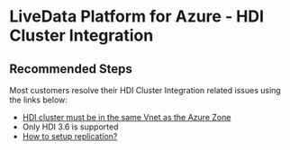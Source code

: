 <properties
  pagetitle="LiveData Platform for Azure - HDI Cluster Integration"
  service=""
  resource=""
  ms.author="yagohel"
  selfhelptype="Generic"
  supporttopicids="32749578"
  productpesids="16598"
  cloudenvironments="public, fairfax, mooncake, blackforest, ussec, usnat"
  articleid="7b499e28-1913-4f88-8801-2dec23d0ae57"
  ownershipid="StorageMediaEdge_DataLakeStorageGen2" />
# LiveData Platform for Azure - HDI Cluster Integration

## **Recommended Steps**

Most customers resolve their HDI Cluster Integration related issues using the links below:

* [HDI cluster must be in the same Vnet as the Azure Zone](https://wandiscosheffield.github.io/wandisco-documentation-private/docs/hdi-integration#prerequisites)
* Only HDI 3.6 is supported
* [How to setup replication?](https://wandiscosheffield.github.io/wandisco-documentation-private/docs/hdi-integration#fusion-uri-and-replication)
